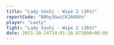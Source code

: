 ```yaml
---
title: "Lady Vashj - Wipe 2 (26%)"
reportCode: "BNhy3GwzCKJA89Vn"
player: "Laety"
fight: "Lady Vashj - Wipe 2 (26%)"
date: 2021-10-24T19:01:26.673000+00:00
---
```

